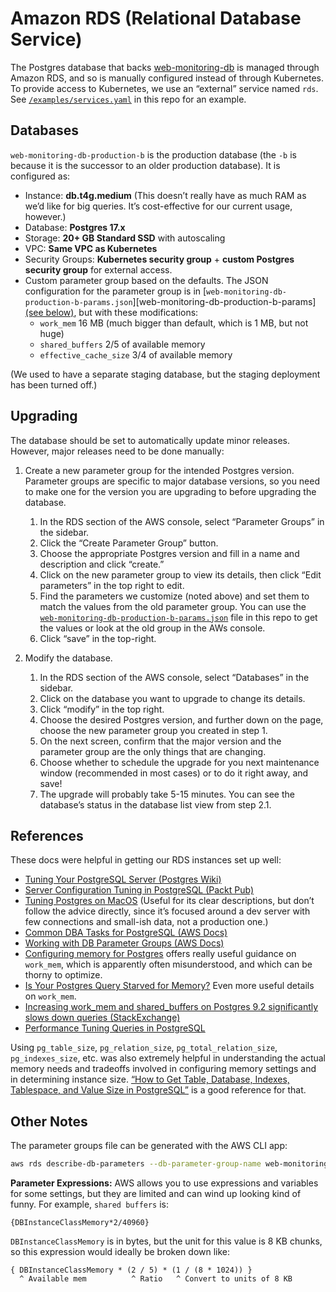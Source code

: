 # Amazon RDS (Relational Database Service)

The Postgres database that backs [web-monitoring-db][] is managed through Amazon RDS, and so is manually configured instead of through Kubernetes. To provide access to Kubernetes, we use an “external” service named `rds`. See [`/examples/services.yaml`][services-example] in this repo for an example.

## Databases

`web-monitoring-db-production-b` is the production database (the `-b` is because it is the successor to an older production database). It is configured as:

- Instance: **db.t4g.medium** (This doesn’t really have as much RAM as we’d like for big queries. It’s cost-effective for our current usage, however.)
- Database: **Postgres 17.x**
- Storage: **20+ GB Standard SSD** with autoscaling
- VPC: **Same VPC as Kubernetes**
- Security Groups: **Kubernetes security group** + **custom Postgres security group** for external access.
- Custom parameter group based on the defaults. The JSON configuration for the parameter group is in [`web-monitoring-db-production-b-params.json`][web-monitoring-db-production-b-params] [(see below)](#other-notes), but with these modifications:
    - `work_mem` 16 MB (much bigger than default, which is 1 MB, but not huge)
    - `shared_buffers` 2/5 of available memory
    - `effective_cache_size` 3/4 of available memory

(We used to have a separate staging database, but the staging deployment has been turned off.)


## Upgrading

The database should be set to automatically update minor releases. However, major releases need to be done manually:

1. Create a new parameter group for the intended Postgres version. Parameter groups are specific to major database versions, so you need to make one for the version you are upgrading to before upgrading the database.

    1. In the RDS section of the AWS console, select “Parameter Groups” in the sidebar.
    2. Click the “Create Parameter Group” button.
    3. Choose the appropriate Postgres version and fill in a name and description and click “create.”
    4. Click on the new parameter group to view its details, then click “Edit parameters” in the top right to edit.
    5. Find the parameters we customize (noted above) and set them to match the values from the old parameter group. You can use the [`web-monitoring-db-production-b-params.json`](./web-monitoring-db-production-b-params.json) file in this repo to get the values or look at the old group in the AWs console.
    6. Click “save” in the top-right.

2. Modify the database.

    1. In the RDS section of the AWS console, select “Databases” in the sidebar.
    2. Click on the database you want to upgrade to change its details.
    3. Click “modify” in the top right.
    4. Choose the desired Postgres version, and further down on the page, choose the new parameter group you created in step 1.
    5. On the next screen, confirm that the major version and the parameter group are the only things that are changing.
    6. Choose whether to schedule the upgrade for you next maintenance window (recommended in most cases) or to do it right away, and save!
    7. The upgrade will probably take 5-15 minutes. You can see the database’s status in the database list view from step 2.1.


## References

These docs were helpful in getting our RDS instances set up well:

- [Tuning Your PostgreSQL Server (Postgres Wiki)](https://wiki.postgresql.org/wiki/Tuning_Your_PostgreSQL_Server)
- [Server Configuration Tuning in PostgreSQL (Packt Pub)](https://hub.packtpub.com/server-configuration-tuning-postgresql/)
- [Tuning Postgres on MacOS](http://big-elephants.com/2012-12/tuning-postgres-on-macos/) (Useful for its clear descriptions, but don’t follow the advice directly, since it’s focused around a dev server with few connections and small-ish data, not a production one.)
- [Common DBA Tasks for PostgreSQL (AWS Docs)](https://docs.aws.amazon.com/AmazonRDS/latest/UserGuide/Appendix.PostgreSQL.CommonDBATasks.html)
- [Working with DB Parameter Groups (AWS Docs)](https://docs.aws.amazon.com/AmazonRDS/latest/UserGuide/USER_WorkingWithParamGroups.html)
- [Configuring memory for Postgres](https://www.citusdata.com/blog/2018/06/12/configuring-work-mem-on-postgres/) offers really useful guidance on `work_mem`, which is apparently often misunderstood, and which can be thorny to optimize.
- [Is Your Postgres Query Starved for Memory?](http://patshaughnessy.net/2016/1/22/is-your-postgres-query-starved-for-memory) Even more useful details on `work_mem`.
- [Increasing work_mem and shared_buffers on Postgres 9.2 significantly slows down queries (StackExchange)](https://dba.stackexchange.com/questions/27893/increasing-work-mem-and-shared-buffers-on-postgres-9-2-significantly-slows-down)
- [Performance Tuning Queries in PostgreSQL](https://www.geekytidbits.com/performance-tuning-postgres/)

Using `pg_table_size`, `pg_relation_size`, `pg_total_relation_size`, `pg_indexes_size`, etc. was also extremely helpful in understanding the actual memory needs and tradeoffs involved in configuring memory settings and in determining instance size. [“How to Get Table, Database, Indexes, Tablespace, and Value Size in PostgreSQL”](http://www.postgresqltutorial.com/postgresql-database-indexes-table-size/) is a good reference for that.


## Other Notes

The parameter groups file can be generated with the AWS CLI app:

```sh
aws rds describe-db-parameters --db-parameter-group-name web-monitoring-db-production-b-params-17 > ./manually-managed/rds/web-monitoring-db-production-b-params.json
```

**Parameter Expressions:** AWS allows you to use expressions and variables for some settings, but they are limited and can wind up looking kind of funny. For example, `shared buffers` is:

```
{DBInstanceClassMemory*2/40960}
```

`DBInstanceClassMemory` is in bytes, but the unit for this value is 8 KB chunks, so this expression would ideally be broken down like:

```
{ DBInstanceClassMemory * (2 / 5) * (1 / (8 * 1024)) }
  ^ Available mem          ^ Ratio   ^ Convert to units of 8 KB
```



[web-monitoring-db]: https://github.com/edgi-govdata-archiving/web-monitoring-db
[web-monitoring-db-production-a-params]: ./web-monitoring-db-production-a-params.json
[services-example]: ../../examples/services.yaml
